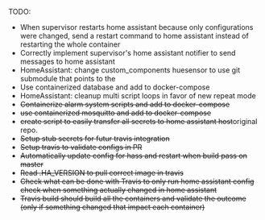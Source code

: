 TODO:
- When supervisor restarts home assistant because only configurations were changed, send a restart command to home assistant instead of restarting the whole container
- Correctly implement supervisor's home assistant notifier to send messages to home assistant
- HomeAssistant: change custom_components huesensor to use git submodule that points to the
- Use containerized database and add to docker-compose
- HomeAssistant: cleanup multi script loops in favor of new repeat mode
- ~~Containerize alarm system scripts and add to docker-compose~~
- ~~use containerized mosquitto and add to docker-compose~~
- ~~create script to easily transfer all secrets to home assistant host~~original repo.
- ~~Setup stub secrets for futur travis integration~~
- ~~Setup travis to validate configs in PR~~
- ~~Automatically update config for hass and restart when build pass on master~~
- ~~Read .HA_VERSION to pull correct image in travis~~
- ~~Check what can be done with Travis to only run home assistant config check when something actually changed in home assistant~~
- ~~Travis build should build all the containers and validate the outcome (only if something changed that impact each container)~~
